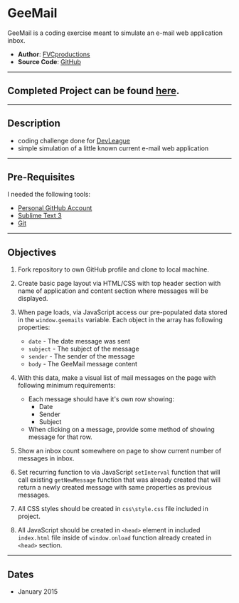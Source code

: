 # GeeMail 

GeeMail is a coding exercise meant to simulate an e-mail web application inbox.

* **Author**: [FVCproductions][]
* **Source Code**: [GitHub][]

---

## Completed Project can be found [here](http://htmlpreview.github.io/?https://github.com/fvcproductions/gee-mail/blob/master/index.html).

---

## Description

* coding challenge done for [DevLeague](http://devleague.com)
* simple simulation of a little known current e-mail web application

---

## Pre-Requisites

I needed the following tools:
* [Personal GitHub Account](http://github.com/fvcproductions)
* [Sublime Text 3 ](http://www.sublimetext.com/3)
* [Git](http://githubformac.com)

---

## Objectives

1. Fork repository to own GitHub profile and clone to local machine.

2. Create basic page layout via HTML/CSS with top header section with name of application and content section where messages will be displayed.

3. When page loads, via JavaScript access our pre-populated data stored in the `window.geemails` variable. Each object in the array has following properties:
	* `date` - The date message was sent
	* `subject` - The subject of the message
	* `sender` - The sender of the message
	* `body` - The GeeMail message content

4. With this data, make a visual list of mail messages on the page with following minimum requirements:
	* Each message should have it's own row showing:
		* Date
		* Sender
		* Subject
	* When clicking on a message, provide some method of showing message for that row.

5. Show an inbox count somewhere on page to show current number of messages in inbox.

6. Set recurring function to via JavaScript `setInterval` function that will call existing `getNewMessage` function that was already created that will return a newly created message with same properties as previous messages.

6. All CSS styles should be created in `css\style.css` file included in project. 

7. All JavaScript should be created in `<head>` element in included `index.html` file inside of `window.onload` function already created in `<head>` section.

---

## Dates

* January 2015

[FVCProductions]: http://fvcproductions.com
[Github]: https://github.com/fvcproductions
